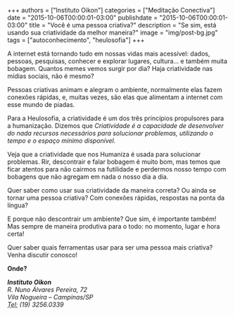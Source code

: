 +++
authors = ["Instituto Oikon"]
categories = ["Meditação Conectiva"]
date = "2015-10-06T00:00:01-03:00"
publishdate = "2015-10-06T00:00:01-03:00"
title = "Você é uma pessoa criativa?"
description = "Se sim, está usando sua criatividade da melhor maneira?"
image = "img/post-bg.jpg"
tags = ["autoconhecimento", "heulosofia"]
+++


A internet está tornando tudo em nossas vidas mais acessível: dados, pessoas, pesquisas, conhecer e explorar lugares, cultura... e também muita bobagem. Quantos memes vemos surgir por dia? Haja criatividade nas mídias sociais, não é mesmo?

Pessoas criativas animam e alegram o ambiente, normalmente elas fazem conexões rápidas, e, muitas vezes, são elas que alimentam a internet com esse mundo de piadas.

Para a Heulosofia, a criatividade é um dos três princípios propulsores para a humanização. Dizemos que _Criatividade é a capacidade de desenvolver do nada recursos necessários para solucionar problemas, utilizando o tempo e o espaço mínimo disponível.
 _

Veja que a criatividade que nos Humaniza é usada para solucionar problemas. Rir, descontrair e falar bobagem é muito bom, mas temos que ficar atentos para não cairmos na futilidade e perdermos nosso tempo com bobagens que não agregam em nada o nosso dia a dia.

Quer saber como usar sua criatividade da maneira correta? Ou ainda se tornar uma pessoa criativa? Com conexões rápidas, respostas na ponta da língua?

E porque não descontrair um ambiente? Que sim, é importante também! Mas sempre de maneira produtiva para o todo: no momento, lugar e hora certa!



Quer saber quais ferramentas usar para ser uma pessoa mais criativa? Venha discutir conosco!

**Onde?**

<address>
  <strong>Instituto Oikon</strong><br>
  R. Nuno Álvares Pereira, 72<br>
  Vila Nogueira – Campinas/SP<br>
  <abbr title="Phone">Tel:</abbr> (19) 3256.0339
</address>
